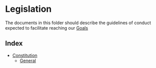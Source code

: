 # Legislation

The documents in this folder should describe the guidelines of conduct expected to facilitate reaching our [Goals](../goals)

## Index

* [Constitution](/constitution)
  * [General](/constitution/general.md)
